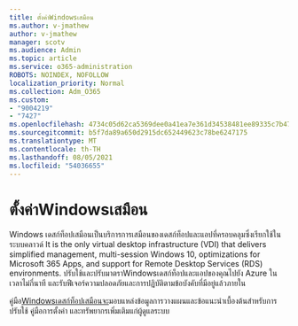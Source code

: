 ```yaml
---
title: ตั้งค่าWindowsเสมือน
ms.author: v-jmathew
author: v-jmathew
manager: scotv
ms.audience: Admin
ms.topic: article
ms.service: o365-administration
ROBOTS: NOINDEX, NOFOLLOW
localization_priority: Normal
ms.collection: Adm_O365
ms.custom:
- "9004219"
- "7427"
ms.openlocfilehash: 4734c05d62ca5369dee0a41ea7e361d34538481ee89335c7b47dfe4e9d2966cd
ms.sourcegitcommit: b5f7da89a650d2915dc652449623c78be6247175
ms.translationtype: MT
ms.contentlocale: th-TH
ms.lasthandoff: 08/05/2021
ms.locfileid: "54036655"
---
```

# <a name="set-up-windows-virtual-desktop"></a>ตั้งค่าWindowsเสมือน

Windows เดสก์ท็อปเสมือนเป็นบริการการเสมือนของเดสก์ท็อปและแอปที่ครอบคลุมซึ่งเรียกใช้ในระบบคลาวด์ It is the only virtual desktop infrastructure (VDI) that delivers simplified management, multi-session Windows 10, optimizations for Microsoft 365 Apps, and support for Remote Desktop Services (RDS) environments. ปรับใช้และปรับมาตราWindowsเดสก์ท็อปและแอปของคุณไปยัง Azure ในเวลาไม่กี่นาที และรับฟีเจอร์ความปลอดภัยและการปฏิบัติตามข้อบังคับที่มีอยู่แล้วภายใน

คู่มือ[Windowsเดสก์ท็อปเสมือนจะ](https://go.microsoft.com/fwlink/?linkid=2146236)มอบแหล่งข้อมูลการวางแผนและข้อแนะนําเบื้องต้นสําหรับการปรับใช้ คู่มือการตั้งค่า และทรัพยากรเพิ่มเติมแก่ผู้ดูแลระบบ
